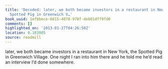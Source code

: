 ```yaml
---
title: 'Decoded: later, we both became investors in a restaurant in New York, the
  Spotted Pig in Greenwich V…'
book_uuid: 1efbbece-0d15-4078-978f-deb01dff9fd0
comments: []
highlighted_on: '2013-01-27T04:26:50Z'
location: 0.183805
source: readmill
---
```


later, we both became investors in a restaurant in New York, the Spotted Pig in Greenwich Village. One night I ran into him there and he told me he’d read an interview I’d done somewhere.